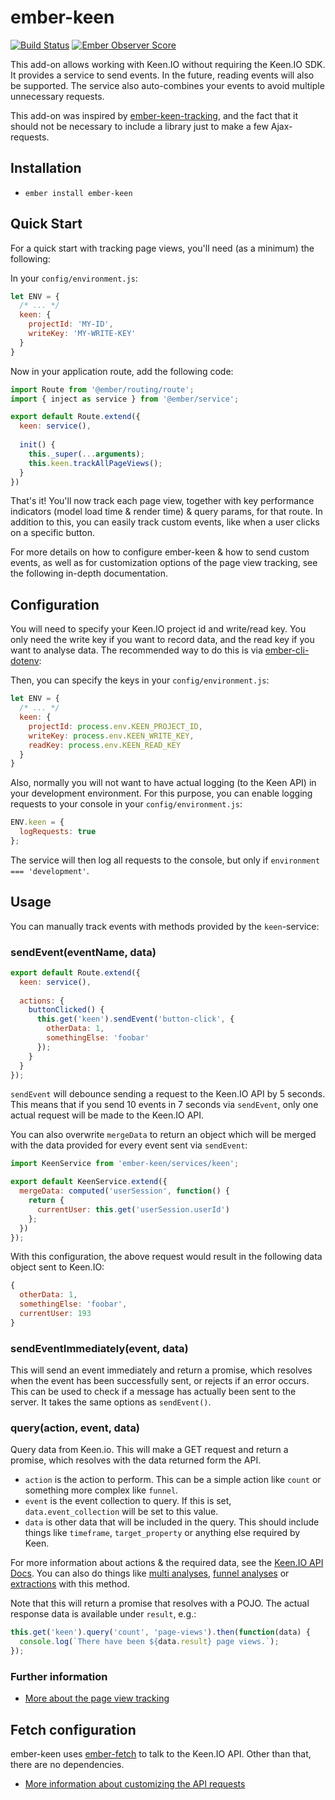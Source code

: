 # ember-keen

[![Build Status](https://travis-ci.org/Cropster/ember-keen.svg?branch=master)](https://travis-ci.org/Cropster/ember-keen)
[![Ember Observer Score](https://emberobserver.com/badges/ember-keen.svg)](https://emberobserver.com/addons/ember-keen)

This add-on allows working with Keen.IO without requiring the Keen.IO SDK. 
It provides a service to send events. In the future, reading events will also be supported.
The service also auto-combines your events to avoid multiple unnecessary requests. 

This add-on was inspired by [ember-keen-tracking](https://github.com/plyfe/ember-keen-tracking),
and the fact that it should not be necessary to include a library just to make a few Ajax-requests.

## Installation

* `ember install ember-keen`

## Quick Start

For a quick start with tracking page views, you'll need (as a minimum) the following:

In your `config/environment.js`:

```js
let ENV = {
  /* ... */
  keen: {
    projectId: 'MY-ID',
    writeKey: 'MY-WRITE-KEY'
  }
}
```

Now in your application route, add the following code:

```js
import Route from '@ember/routing/route';
import { inject as service } from '@ember/service';

export default Route.extend({
  keen: service(),
  
  init() {
    this._super(...arguments);
    this.keen.trackAllPageViews();
  }
})
```

That's it! You'll now track each page view, together with key performance indicators (model load time & render time) & query params, for that route. In addition to this, you can easily track custom events, like when a user clicks on a specific button.

For more details on how to configure ember-keen & how to send custom events, as well as for customization options of the page view tracking, see the following in-depth documentation.

## Configuration

You will need to specify your Keen.IO project id and write/read key. 
You only need the write key if you want to record data, and the read key if you want to analyse data.
The recommended way to do this is via [ember-cli-dotenv](https://github.com/fivetanley/ember-cli-dotenv):

Then, you can specify the keys in your `config/environment.js`:

```js
let ENV = {
  /* ... */
  keen: {
    projectId: process.env.KEEN_PROJECT_ID,
    writeKey: process.env.KEEN_WRITE_KEY,
    readKey: process.env.KEEN_READ_KEY
  }
}
```

Also, normally you will not want to have actual logging (to the Keen API) in your development environment. 
For this purpose, you can enable logging requests to your console in your `config/environment.js`:

```js
ENV.keen = {
  logRequests: true
};
```

The service will then log all requests to the console, but only if `environment === 'development'`.

## Usage

You can manually track events with methods provided by the `keen`-service:

### sendEvent(eventName, data)

```js
export default Route.extend({
  keen: service(),
  
  actions: {
    buttonClicked() {
      this.get('keen').sendEvent('button-click', {
        otherData: 1,
        somethingElse: 'foobar'
      });  
    }
  }
});
```

`sendEvent` will debounce sending a request to the Keen.IO API by 5 seconds. 
This means that if you send 10 events in 7 seconds via `sendEvent`, 
only one actual request will be made to the Keen.IO API.

You can also overwrite `mergeData` to return an object which will be merged with the data provided for every event
sent via `sendEvent`:

```js
import KeenService from 'ember-keen/services/keen';

export default KeenService.extend({
  mergeData: computed('userSession', function() {
    return {
      currentUser: this.get('userSession.userId')
    };
  })
});
```

With this configuration, the above request would result in the following data object sent to Keen.IO:

```js
{
  otherData: 1,
  somethingElse: 'foobar',
  currentUser: 193
}
```

### sendEventImmediately(event, data)
This will send an event immediately and return a promise, which resolves when the event has been successfully sent, 
or rejects if an error occurs. This can be used to check if a message has actually been sent to the server. 
It takes the same options as `sendEvent()`.

### query(action, event, data)

Query data from Keen.io. This will make a GET request and return a promise, which resolves with the data returned form the API.

* `action` is the action to perform. This can be a simple action like `count` or something more complex like `funnel`.
* `event` is the event collection to query. If this is set, `data.event_collection` will be set to this value.
* `data` is other data that will be included in the query. This should include things like `timeframe`, `target_property` or anything else required by Keen.

For more information about actions & the required data, see the [Keen.IO API Docs](https://keen.io/docs/api/#analyses). 
You can also do things like [multi analyses](https://keen.io/docs/api/#multi-analysis), 
[funnel analyses](https://keen.io/docs/api/#funnels) or [extractions](https://keen.io/docs/api/#extractions) with this method.

Note that this will return a promise that resolves with a POJO. The actual response data is available under `result`, e.g.:

```js
this.get('keen').query('count', 'page-views').then(function(data) {
  console.log(`There have been ${data.result} page views.`); 
});
```

### Further information

* [More about the page view tracking](docs/page-view-tracking.md)

## Fetch configuration

ember-keen uses [ember-fetch](https://github.com/ember-cli/ember-fetch) to talk to the Keen.IO API.
Other than that, there are no dependencies. 

* [More information about customizing the API requests](docs/fetch.md)

